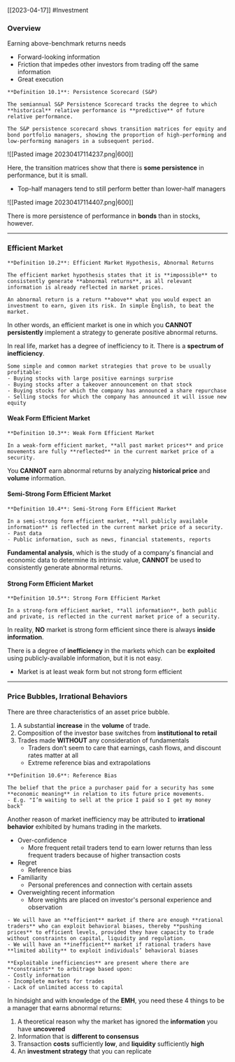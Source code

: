 [[2023-04-17]] #Investment 

### Overview
Earning above-benchmark returns needs
- Forward-looking information
- Friction that impedes other investors from trading off the same information
- Great execution

```ad-important
**Definition 10.1**: Persistence Scorecard (S&P)

The semiannual S&P Persistence Scorecard tracks the degree to which **historical** relative performance is **predictive** of future relative performance.

The S&P persistence scorecard shows transition matrices for equity and bond portfolio managers, showing the proportion of high-performing and low-performing managers in a subsequent period.
```

![[Pasted image 20230417114237.png|600]]

Here, the transition matrices show that there is **some persistence** in performance, but it is small.
- Top-half managers tend to still perform better than lower-half managers

![[Pasted image 20230417114407.png|600]]

There is more persistence of performance in **bonds** than in stocks, however.

---

### Efficient Market

```ad-important
**Definition 10.2**: Efficient Market Hypothesis, Abnormal Returns

The efficient market hypothesis states that it is **impossible** to consistently generate **abnormal returns**, as all relevant information is already reflected in market prices.

An abnormal return is a return **above** what you would expect an investment to earn, given its risk. In simple English, to beat the market.
```

In other words, an efficient market is one in which you **CANNOT** **persistently** implement a strategy to generate positive abnormal returns.

In real life, market has a degree of inefficiency to it. There is a **spectrum of inefficiency**.

```ad-note
Some simple and common market strategies that prove to be usually profitable:
- Buying stocks with large positive earnings surprise
- Buying stocks after a takeover announcement on that stock
- Buying stocks for which the company has announced a share repurchase
- Selling stocks for which the company has announced it will issue new equity
```

#### Weak Form Efficient Market

```ad-important
**Definition 10.3**: Weak Form Efficient Market

In a weak-form efficient market, **all past market prices** and price movements are fully **reflected** in the current market price of a security.
```

You **CANNOT** earn abnormal returns by analyzing **historical price** and **volume** information.

#### Semi-Strong Form Efficient Market

```ad-important
**Definition 10.4**: Semi-Strong Form Efficient Market

In a semi-strong form efficient market, **all publicly available information** is reflected in the current market price of a security.
- Past data
- Public information, such as news, financial statements, reports
```

**Fundamental analysis**, which is the study of a company's financial and economic data to determine its intrinsic value, **CANNOT** be used to consistently generate abnormal returns.

#### Strong Form Efficient Market

```ad-important
**Definition 10.5**: Strong Form Efficient Market

In a strong-form efficient market, **all information**, both public and private, is reflected in the current market price of a security.
```

In reality, **NO** market is strong form efficient since there is always **inside information**.

There is a degree of **inefficiency** in the markets which can be **exploited** using publicly-available information, but it is not easy.
- Market is at least weak form but not strong form efficient

---

### Price Bubbles, Irrational Behaviors
There are three characteristics of an asset price bubble.
1. A substantial **increase** in the **volume** of trade.
2. Composition of the investor base switches from **institutional to retail**
3. Trades made **WITHOUT** any consideration of fundamentals
	- Traders don’t seem to care that earnings, cash flows, and discount rates matter at all
	- Extreme reference bias and extrapolations

```ad-important
**Definition 10.6**: Reference Bias

The belief that the price a purchaser paid for a security has some **economic meaning** in relation to its future price movements.
- E.g. "I’m waiting to sell at the price I paid so I get my money back"
```

Another reason of market inefficiency may be attributed to **irrational behavior** exhibited by humans trading in the markets.
- Over-confidence
	- More frequent retail traders tend to earn lower returns than less frequent traders because of higher transaction costs
- Regret
	- Reference bias
- Familiarity
	- Personal preferences and connection with certain assets
- Overweighting recent information
	- More weights are placed on investor's personal experience and observation

```ad-summary
- We will have an **efficient** market if there are enough **rational traders** who can exploit behavioral biases, thereby **pushing prices** to efficient levels, provided they have capacity to trade without constraints on capital, liquidity and regulation.
- We will have an **inefficient** market if rational traders have **limited ability** to exploit individuals’ behavioral biases

**Exploitable inefficiencies** are present where there are **constraints** to arbitrage based upon:
- Costly information
- Incomplete markets for trades
- Lack of unlimited access to capital
```

In hindsight and with knowledge of the **EMH**, you need these 4 things to be a manager that earns abnormal returns:
1. A theoretical reason why the market has ignored the **information** you have **uncovered**
2. Information that is **different to consensus**
3. Transaction **costs** sufficiently **low**, and **liquidity** sufficiently **high**
4. An **investment strategy** that you can replicate